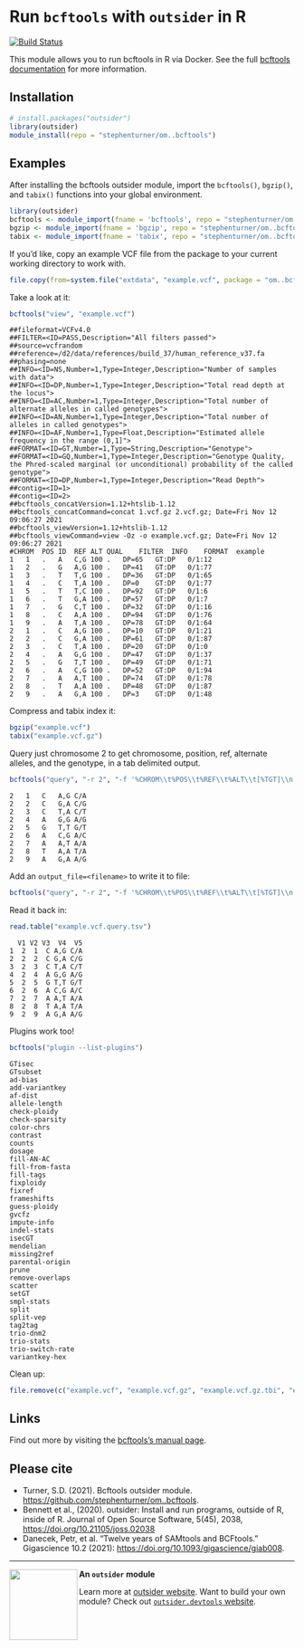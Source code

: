 
# Run `bcftools` with `outsider` in R

[![Build
Status](https://travis-ci.org/stephenturner/om..bcftools.svg?branch=master)](https://travis-ci.org/stephenturner/om..bcftools)

This module allows you to run bcftools in R via Docker. See the full
[bcftools
documentation](http://samtools.github.io/bcftools/bcftools.html) for
more information.

## Installation

``` r
# install.packages("outsider")
library(outsider)
module_install(repo = "stephenturner/om..bcftools")
```

## Examples

After installing the bcftools outsider module, import the `bcftools()`,
`bgzip()`, and `tabix()` functions into your global environment.

``` r
library(outsider)
bcftools <- module_import(fname = 'bcftools', repo = "stephenturner/om..bcftools")
bgzip <- module_import(fname = 'bgzip', repo = "stephenturner/om..bcftools")
tabix <- module_import(fname = 'tabix', repo = "stephenturner/om..bcftools")
```

If you’d like, copy an example VCF file from the package to your current
working directory to work with.

``` r
file.copy(from=system.file("extdata", "example.vcf", package = "om..bcftools"), to=".")
```

Take a look at it:

``` r
bcftools("view", "example.vcf")
```

    ##fileformat=VCFv4.0
    ##FILTER=<ID=PASS,Description="All filters passed">
    ##source=vcfrandom
    ##reference=/d2/data/references/build_37/human_reference_v37.fa
    ##phasing=none
    ##INFO=<ID=NS,Number=1,Type=Integer,Description="Number of samples with data">
    ##INFO=<ID=DP,Number=1,Type=Integer,Description="Total read depth at the locus">
    ##INFO=<ID=AC,Number=1,Type=Integer,Description="Total number of alternate alleles in called genotypes">
    ##INFO=<ID=AN,Number=1,Type=Integer,Description="Total number of alleles in called genotypes">
    ##INFO=<ID=AF,Number=1,Type=Float,Description="Estimated allele frequency in the range (0,1]">
    ##FORMAT=<ID=GT,Number=1,Type=String,Description="Genotype">
    ##FORMAT=<ID=GQ,Number=1,Type=Integer,Description="Genotype Quality, the Phred-scaled marginal (or unconditional) probability of the called genotype">
    ##FORMAT=<ID=DP,Number=1,Type=Integer,Description="Read Depth">
    ##contig=<ID=1>
    ##contig=<ID=2>
    ##bcftools_concatVersion=1.12+htslib-1.12
    ##bcftools_concatCommand=concat 1.vcf.gz 2.vcf.gz; Date=Fri Nov 12 09:06:27 2021
    ##bcftools_viewVersion=1.12+htslib-1.12
    ##bcftools_viewCommand=view -Oz -o example.vcf.gz; Date=Fri Nov 12 09:06:27 2021
    #CHROM  POS ID  REF ALT QUAL    FILTER  INFO    FORMAT  example
    1   1   .   A   C,G 100 .   DP=65   GT:DP   0/1:12
    1   2   .   G   A,G 100 .   DP=41   GT:DP   0/1:77
    1   3   .   T   T,G 100 .   DP=36   GT:DP   0/1:65
    1   4   .   C   T,A 100 .   DP=0    GT:DP   0/1:77
    1   5   .   T   T,C 100 .   DP=92   GT:DP   0/1:6
    1   6   .   T   G,A 100 .   DP=57   GT:DP   0/1:7
    1   7   .   G   C,T 100 .   DP=32   GT:DP   0/1:16
    1   8   .   C   A,A 100 .   DP=94   GT:DP   0/1:76
    1   9   .   A   T,A 100 .   DP=78   GT:DP   0/1:64
    2   1   .   C   A,G 100 .   DP=10   GT:DP   0/1:21
    2   2   .   C   G,A 100 .   DP=61   GT:DP   0/1:87
    2   3   .   C   T,A 100 .   DP=20   GT:DP   0/1:0
    2   4   .   A   G,G 100 .   DP=47   GT:DP   0/1:37
    2   5   .   G   T,T 100 .   DP=49   GT:DP   0/1:71
    2   6   .   A   C,G 100 .   DP=52   GT:DP   0/1:94
    2   7   .   A   A,T 100 .   DP=74   GT:DP   0/1:78
    2   8   .   T   A,A 100 .   DP=48   GT:DP   0/1:87
    2   9   .   A   G,A 100 .   DP=3    GT:DP   0/1:48

Compress and tabix index it:

``` r
bgzip("example.vcf")
tabix("example.vcf.gz")
```

Query just chromosome 2 to get chromosome, position, ref, alternate
alleles, and the genotype, in a tab delimited output.

``` r
bcftools("query", "-r 2", "-f '%CHROM\\t%POS\\t%REF\\t%ALT\\t[%TGT]\\n'", "example.vcf.gz")
```

    2   1   C   A,G C/A
    2   2   C   G,A C/G
    2   3   C   T,A C/T
    2   4   A   G,G A/G
    2   5   G   T,T G/T
    2   6   A   C,G A/C
    2   7   A   A,T A/A
    2   8   T   A,A T/A
    2   9   A   G,A A/G

Add an `output_file=<filename>` to write it to file:

``` r
bcftools("query", "-r 2", "-f '%CHROM\\t%POS\\t%REF\\t%ALT\\t[%TGT]\\n'", "example.vcf.gz", output_file="example.vcf.query.tsv")
```

Read it back in:

``` r
read.table("example.vcf.query.tsv")
```

      V1 V2 V3  V4  V5
    1  2  1  C A,G C/A
    2  2  2  C G,A C/G
    3  2  3  C T,A C/T
    4  2  4  A G,G A/G
    5  2  5  G T,T G/T
    6  2  6  A C,G A/C
    7  2  7  A A,T A/A
    8  2  8  T A,A T/A
    9  2  9  A G,A A/G

Plugins work too!

``` r
bcftools("plugin --list-plugins")
```

    GTisec
    GTsubset
    ad-bias
    add-variantkey
    af-dist
    allele-length
    check-ploidy
    check-sparsity
    color-chrs
    contrast
    counts
    dosage
    fill-AN-AC
    fill-from-fasta
    fill-tags
    fixploidy
    fixref
    frameshifts
    guess-ploidy
    gvcfz
    impute-info
    indel-stats
    isecGT
    mendelian
    missing2ref
    parental-origin
    prune
    remove-overlaps
    scatter
    setGT
    smpl-stats
    split
    split-vep
    tag2tag
    trio-dnm2
    trio-stats
    trio-switch-rate
    variantkey-hex

Clean up:

``` r
file.remove(c("example.vcf", "example.vcf.gz", "example.vcf.gz.tbi", "example.vcf.query.tsv"))
```

## Links

Find out more by visiting the [bcftools’s manual
page](http://samtools.github.io/bcftools/bcftools.html).

## Please cite

-   Turner, S.D. (2021). Bcftools outsider module.
    <https://github.com/stephenturner/om..bcftools>.
-   Bennett et al., (2020). outsider: Install and run programs, outside
    of R, inside of R. Journal of Open Source Software, 5(45), 2038,
    <https://doi.org/10.21105/joss.02038>
-   Danecek, Petr, et al. “Twelve years of SAMtools and BCFtools.”
    Gigascience 10.2 (2021):
    <https://doi.org/10.1093/gigascience/giab008>.

------------------------------------------------------------------------

<img align="left" width="120" height="125" src="https://raw.githubusercontent.com/ropensci/outsider/master/logo.png">

**An `outsider` module**

Learn more at [outsider website](https://docs.ropensci.org/outsider/).
Want to build your own module? Check out [`outsider.devtools`
website](https://docs.ropensci.org/outsider.devtools/).
